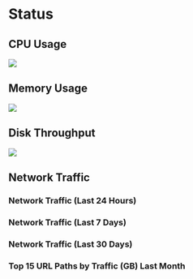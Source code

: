 # Status

## CPU Usage
<picture>
    <source srcset="/status/static/cpu-dark.png" media="(prefers-color-scheme: dark)">
    <img src="/status/static/cpu-light.png">
</picture>

## Memory Usage
<picture>
    <source srcset="/status/static/ram-dark.png" media="(prefers-color-scheme: dark)">
    <img src="/status/static/ram-light.png">
</picture>

## Disk Throughput
<picture>
    <source srcset="/status/static/disk-dark.png" media="(prefers-color-scheme: dark)">
    <img src="/status/static/disk-light.png">
</picture>

## Network Traffic
### Network Traffic (Last 24 Hours)
<!-- <picture>
    <source srcset="/status/network-dark.png" media="(prefers-color-scheme: dark)">
    <img src="/status/network-light.png">
</picture> -->

### Network Traffic (Last 7 Days)
<!-- <picture>
    <source srcset="/status/network-7d-dark.png" media="(prefers-color-scheme: dark)">
    <img src="/status/network-7d-light.png">
</picture> -->

### Network Traffic (Last 30 Days)
<!-- <picture>
    <source srcset="/status/vnstat-dark.png" media="(prefers-color-scheme: dark)">
    <img src="/status/vnstat.png">
</picture>

<picture>
    <source srcset="/status/vnstat-last-month-dark.png" media="(prefers-color-scheme: dark)">
    <img src="/status/vnstat-last-month.png">
</picture> -->

### Top 15 URL Paths by Traffic (GB) Last Month

<!-- <picture>
    <source srcset="/site/log/url_traffic_dark.png" media="(prefers-color-scheme: dark)">
    <img src="/site/log/url_traffic.png">
</picture> -->